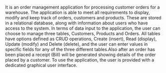 It is an order management application for processing customer orders for a warehouse. The application is able to meet all requirements to display, modify and keep track of orders, customers and products. These are stored in a relational database, along with information about users who have access to the system. In terms of data input to the application, the user can choose to manage three tables, Customers, Products and Orders. All tables have options defined as CRUD operations, Create (insert), Read (display), Update (modify) and Delete (delete), and the user can enter values in specific fields for any of the three different tables.Also after an order has been placed a receipt (Bill) will be generated showing details of the order placed by a customer. To use the application, the user is provided with a dedicated graphical user interface.
